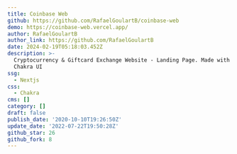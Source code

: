 ```yaml
---
title: Coinbase Web
github: https://github.com/RafaelGoulartB/coinbase-web
demo: https://coinbase-web.vercel.app/
author: RafaelGoulartB
author_link: https://github.com/RafaelGoulartB
date: 2024-02-19T05:18:03.452Z
description: >-
  Cryptocurrency & Giftcard Exchange Website - Landing Page. Made with Next.js |
  Chakra UI
ssg:
  - Nextjs
css:
  - Chakra
cms: []
category: []
draft: false
publish_date: '2020-10-10T19:26:50Z'
update_date: '2022-07-22T19:50:28Z'
github_star: 26
github_fork: 8
---
```

